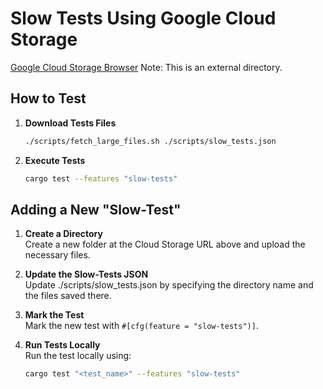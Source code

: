 # Slow Tests Using Google Cloud Storage

[Google Cloud Storage Browser](https://console.cloud.google.com/storage/browser/stwo-cairo-testing-artifacts?project=starkware-thirdparties)
Note: This is an external directory.

## How to Test

1. **Download Tests Files**  
   ```bash
   ./scripts/fetch_large_files.sh ./scripts/slow_tests.json
   ```

2. **Execute Tests**  
   ```bash
   cargo test --features "slow-tests"
   ```

## Adding a New "Slow-Test"

1. **Create a Directory**  
   Create a new folder at the Cloud Storage URL above and upload the necessary files.

2. **Update the Slow-Tests JSON**  
   Update ./scripts/slow_tests.json by specifying the directory name and the files saved there.

3. **Mark the Test**  
   Mark the new test with `#[cfg(feature = "slow-tests")]`.

4. **Run Tests Locally**  
    Run the test locally using:
    ```bash
    cargo test "<test_name>" --features "slow-tests"


